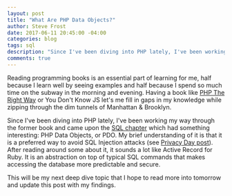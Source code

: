 ```yaml
---
layout: post
title: "What Are PHP Data Objects?"
author: Steve Frost
date: 2017-06-11 20:45:00 -04:00
categories: blog
tags: sql
description: "Since I've been diving into PHP lately, I've been working my way through the former book and came upon the SQL chapter which had something interesting: PHP Data Objects, or PDO. My brief understanding of it is that it is a preferred way to avoid SQL Injection attacks. After reading around some about it, it sounds a lot like Active Record for Ruby. It is an abstraction on top of typical SQL commands that makes accessing the database more predictable and secure."
comments: true
---
```


Reading programming books is an essential part of learning for me, half because I learn well by seeing examples and half because I spend so much time on the subway in the morning and evening. Having a book like [PHP The Right Way](http://www.phptherightway.com) or You Don't Know JS let's me fill in gaps in my knowledge while zipping through the dim tunnels of Manhattan & Brooklyn.

Since I've been diving into PHP lately, I've been working my way through the former book and came upon the [SQL chapter](http://www.phptherightway.com/#pdo_extension) which had something interesting: PHP Data Objects, or PDO. My brief understanding of it is that it is a preferred way to avoid SQL Injection attacks (see [Privacy Day post](https://steveafrost.com/protect-yoself-data-privacy-day-2017)). After reading around some about it, it sounds a lot like Active Record for Ruby. It is an abstraction on top of typical SQL commands that makes accessing the database more predictable and secure.

This will be my next deep dive topic that I hope to read more into tomorrow and update this post with my findings.

